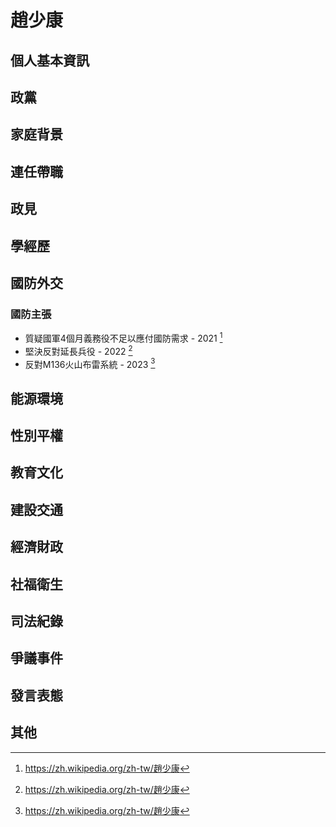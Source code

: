 # 趙少康

## 個人基本資訊

## 政黨

## 家庭背景

## 連任帶職

## 政見

## 學經歷

## 國防外交

### 國防主張

- 質疑國軍4個月義務役不足以應付國防需求 - 2021 [^1]
- 堅決反對延長兵役 - 2022 [^1]
- 反對M136火山布雷系統 - 2023 [^1]

[^1]: https://zh.wikipedia.org/zh-tw/趙少康

## 能源環境

## 性別平權

## 教育文化

## 建設交通

## 經濟財政

## 社福衛生

## 司法紀錄

## 爭議事件

## 發言表態

## 其他
